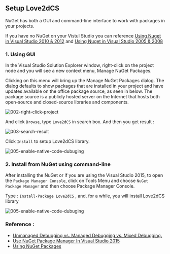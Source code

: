 
Setup Love2dCS
---
NuGet has both a GUI and command-line interface to work with packages in your projects. 

If you have no NuGet on your Vistul Studio you can reference [Using Nuget in Visual Studio 2010 & 2012](https://github.com/paypal/sdk-core-dotnet/wiki/Using-Nuget-in-Visual-Studio-2010-&-2012) and [Using Nuget in Visual Studio 2005 & 2008](https://github.com/paypal/sdk-core-dotnet/wiki/Using-Nuget-in-Visual-Studio-2005-&-2008)

### 1. Using GUI

In the Visual Studio Solution Explorer window, right-click on the project node and you will see a new context menu, Manage NuGet Packages. 

Clicking on this menu will bring up the Manage NuGet Packages dialog. The dialog defaults to show packages that are installed in your project and have updates available on the office package source, as seen in below. The package source is a publicly hosted server on the Internet that hosts both open-source and closed-source libraries and components.

![002-right-click-project](https://github.com/endlesstravel/Love2dCS/raw/master/img/002-right-click-project.png "002-right-click-project")

And click `Browse`, type `Love2dCS` in search box. And then you get result :

![003-search-result](https://github.com/endlesstravel/Love2dCS/raw/master/img/003-search-result.png "003-search-result")

Click `Install` to setup Love2dCS library.

![005-enable-native-code-dubuging](https://github.com/endlesstravel/Love2dCS/raw/master/img/005-enable-native-code-dubuging.png "005-enable-native-code-dubuging")


### 2. Install from NuGet using command-line

After installing the NuGet or if you are using the Visual Studio 2015, to open the `Package Manager Console`, click on Tools Menu and choose `NuGet Package Manager` and then choose Package Manager Console.

Type : `Install-Package Love2dCS` , and, for a while, you will install Love2dCS library

![005-enable-native-code-dubuging](https://github.com/endlesstravel/Love2dCS/raw/master/img/005-enable-native-code-dubuging.png "005-enable-native-code-dubuging")

### Reference : 
* [Unmanaged Debugging vs. Managed Debugging vs. Mixed Debugging.](https://blogs.msdn.microsoft.com/stevejs/2004/05/05/unmanaged-debugging-vs-managed-debugging-vs-mixed-debugging/)
* [Use NuGet Package Manager In Visual Studio 2015](http://www.c-sharpcorner.com/UploadFile/8a67c0/use-nuget-package-manager-in-visual-studio-2015/)
* [Using NuGet Packages](http://www.developerfusion.com/article/131917/using-nuget-packages/)
